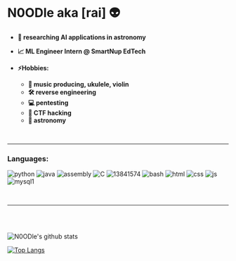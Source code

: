 # N0ODle  aka  [rai] 👽

- **🌙 researching AI applications in astronomy**

- **📈 ML Engineer Intern @ SmartNup EdTech**

- **⚡️Hobbies:**
  - **🎹 music producing, ukulele, violin** 
  - **🛠 reverse engineering**
  - **💻 pentesting**
  - **🚩 CTF hacking**
  - **🔭 astronomy**


<br>

---

### Languages:


![python](https://user-images.githubusercontent.com/32581705/89698031-0e7ad080-d8ed-11ea-8999-ec372dc699e1.png)
![java](https://user-images.githubusercontent.com/32581705/89698067-2d796280-d8ed-11ea-8273-94ff027669da.png)
![assembly](https://user-images.githubusercontent.com/32581705/89698177-cc05c380-d8ed-11ea-811b-a485a95a7f33.png)
![C](https://user-images.githubusercontent.com/32581705/89698192-e2ac1a80-d8ed-11ea-925d-db2184d81e63.png)
![13841574](https://user-images.githubusercontent.com/32581705/89698459-56025c00-d8ef-11ea-9dd4-d54004821bc6.png)
![bash](https://user-images.githubusercontent.com/32581705/89698306-767de680-d8ee-11ea-9a03-c8413dfe254b.png)
![html](https://user-images.githubusercontent.com/32581705/89698485-7f22ec80-d8ef-11ea-8326-bdab55bce0c3.png)
![css](https://user-images.githubusercontent.com/32581705/89698490-8fd36280-d8ef-11ea-9d29-90670264d830.png)
![js](https://user-images.githubusercontent.com/32581705/89698528-c315f180-d8ef-11ea-85d6-86469ed424bc.png)
![mysql1](https://user-images.githubusercontent.com/32581705/89698731-bcd44500-d8f0-11ea-9c38-908dec564890.png)

<br>

---
<br>
<br>

![N0ODle's github stats](https://github-readme-stats-6a7aak3k7.vercel.app/api?username=N0ODle&show_icons=true&include_all_commits=true&theme=synthwave&count_private=true)


[![Top Langs](https://github-readme-stats-6a7aak3k7.vercel.app/api/top-langs/?username=N0ODle&theme=synthwave&count_private=true&include_all_commits=true)](https://github.com/anuraghazra/github-readme-stats)



















